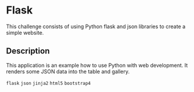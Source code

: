 # Flask

This challenge consists of using Python flask and json libraries to create a simple website.

## Description

This application is an example how to use Python with web development. It renders some JSON data into the table and gallery.

`flask` `json` `jinja2` `html5` `bootstrap4`

